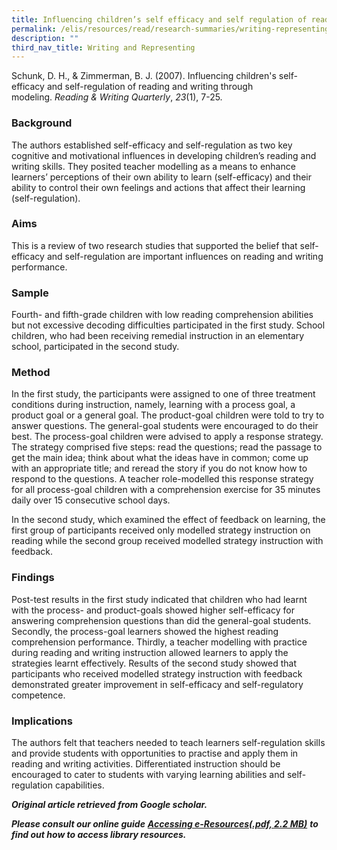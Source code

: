 ```yaml
---
title: Influencing children’s self efficacy and self regulation of reading and writing
permalink: /elis/resources/read/research-summaries/writing-representing/efficacy-regulation-of-reading-writing/
description: ""
third_nav_title: Writing and Representing
---
```

Schunk, D. H., & Zimmerman, B. J. (2007). Influencing children's self-efficacy and self-regulation of reading and writing through modeling. _Reading & Writing Quarterly_, _23_(1), 7-25.

### Background

The authors established self-efficacy and self-regulation as two key cognitive and motivational influences in developing children’s reading and writing skills. They posited teacher modelling as a means to enhance learners’ perceptions of their own ability to learn (self-efficacy) and their ability to control their own feelings and actions that affect their learning (self-regulation).

### Aims

This is a review of two research studies that supported the belief that self-efficacy and self-regulation are important influences on reading and writing performance.

### Sample

Fourth- and fifth-grade children with low reading comprehension abilities but not excessive decoding difficulties participated in the first study. School children, who had been receiving remedial instruction in an elementary school, participated in the second study.

### Method

In the first study, the participants were assigned to one of three treatment conditions during instruction, namely, learning with a process goal, a product goal or a general goal. The product-goal children were told to try to answer questions. The general-goal students were encouraged to do their best. The process-goal children were advised to apply a response strategy. The strategy comprised five steps: read the questions; read the passage to get the main idea; think about what the ideas have in common; come up with an appropriate title; and reread the story if you do not know how to respond to the questions. A teacher role-modelled this response strategy for all process-goal children with a comprehension exercise for 35 minutes daily over 15 consecutive school days.

In the second study, which examined the effect of feedback on learning, the first group of participants received only modelled strategy instruction on reading while the second group received modelled strategy instruction with feedback.

### Findings

Post-test results in the first study indicated that children who had learnt with the process- and product-goals showed higher self-efficacy for answering comprehension questions than did the general-goal students. Secondly, the process-goal learners showed the highest reading comprehension performance. Thirdly, a teacher modelling with practice during reading and writing instruction allowed learners to apply the strategies learnt effectively. Results of the second study showed that participants who received modelled strategy instruction with feedback demonstrated greater improvement in self-efficacy and self-regulatory competence.  

### Implications

The authors felt that teachers needed to teach learners self-regulation skills and provide students with opportunities to practise and apply them in reading and writing activities. Differentiated instruction should be encouraged to cater to students with varying learning abilities and self-regulation capabilities.

_**Original article retrieved from Google scholar.**_ 

_**Please consult our online guide**_ **_[Accessing e-Resources(.pdf, 2.2 MB)](https://academyofsingaporeteachers-moe-edu-sg-admin.cwp.sg/elis/resources/read/research-summaries/writing-and-representing/18e45074-6b1b-4ac7-811f-1a8da16c4f81 "Accessing e-Resources")_** _**to find out how to access library resources.**_